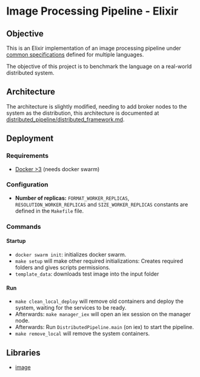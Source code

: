 # Image Processing Pipeline - Elixir

## Objective

This is an Elixir implementation of an image processing pipeline under [common specifications](https://github.com/tpf-concurrent-benchmarks/docs/tree/main/image_processing) defined for multiple languages.

The objective of this project is to benchmark the language on a real-world distributed system.

## Architecture

The architecture is slightly modified, needing to add broker nodes to the system as the distribution, this architecture is documented at [distributed_pipeline/distributed_framework.md](distributed_pipeline/distributed_framework.md).

## Deployment

### Requirements

- [Docker >3](https://www.docker.com/) (needs docker swarm)

### Configuration

- **Number of replicas:** `FORMAT_WORKER_REPLICAS`, `RESOLUTION_WORKER_REPLICAS` and `SIZE_WORKER_REPLICAS` constants are defined in the `Makefile` file.

### Commands

#### Startup

- `docker swarm init`: initializes docker swarm.
- `make setup` will make other required initializations: Creates required folders and gives scripts permissions.
- `template_data`: downloads test image into the input folder

#### Run

- `make clean_local_deploy` will remove old containers and deploy the system, waiting for the services to be ready.
- Afterwards: `make manager_iex` will open an iex session on the manager node.
- Afterwards: Run `DistributedPipeline.main` (on iex) to start the pipeline.
- `make remove_local` will remove the system containers.

## Libraries

- [image](https://github.com/elixir-image/image)
